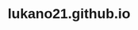 # lukano21.github.io
<!DOCTYPE html>
<html lang="es">
<head>
    <meta charset="UTF-8">
    <meta name="viewport" content="width=device-width, initial-scale=1.0">
    <title>USACH Support</title>
    <style>
        * {
            margin: 0;
            padding: 0;
            box-sizing: border-box;
            font-family: Arial, sans-serif;
        }

        body {
            background-color: #f0e6ff;
        }

        .container {
            max-width: 100%;
            min-height: 100vh;
            padding: 20px;
            display: flex;
            flex-direction: column;
            align-items: center;
        }

        .login-container, .menu-container, .support-container, .report-container {
            width: 100%;
            max-width: 400px;
            padding: 20px;
            background: white;
            border-radius: 10px;
            box-shadow: 0 0 10px rgba(0,0,0,0.1);
            margin: 20px auto;
            display: none;
        }

        .active {
            display: block;
        }

        .icon {
            width: 60px;
            height: 60px;
            background: #6b46c1;
            border-radius: 50%;
            margin: 20px auto;
            display: flex;
            align-items: center;
            justify-content: center;
        }

        .input-field {
            width: 100%;
            padding: 12px;
            margin: 10px 0;
            border: 2px solid #6b46c1;
            border-radius: 5px;
            outline: none;
        }

        .button {
            width: 100%;
            padding: 12px;
            background: #6b46c1;
            color: white;
            border: none;
            border-radius: 5px;
            cursor: pointer;
            margin: 10px 0;
        }

        .menu-grid {
            display: grid;
            grid-template-columns: repeat(2, 1fr);
            gap: 15px;
            margin-top: 20px;
        }

        .menu-item {
            background: #6b46c1;
            color: white;
            padding: 20px;
            border-radius: 10px;
            text-align: center;
            cursor: pointer;
        }

        .back-button {
            background: #4a5568;
            color: white;
            padding: 10px 20px;
            border: none;
            border-radius: 5px;
            cursor: pointer;
            margin-top: 20px;
        }

        .map-container {
            width: 100%;
            height: 300px;
            background: #ddd;
            margin: 20px 0;
            border-radius: 10px;
        }

        .support-options {
            display: grid;
            grid-template-columns: 1fr;
            gap: 15px;
            margin-top: 20px;
        }

        .support-option {
            background: #6b46c1;
            color: white;
            padding: 20px;
            border-radius: 10px;
            text-align: center;
            cursor: pointer;
        }

        @media (max-width: 768px) {
            .container {
                padding: 10px;
            }
        }
    </style>
</head>
<body>
    <div class="container">
        <!-- Login Section -->
        <div class="login-container active" id="login">
            <div class="icon">👤</div>
            <input type="email" class="input-field" placeholder="Correo electrónico USACH" required>
            <input type="password" class="input-field" placeholder="Contraseña" required>
            <button class="button" onclick="showSection('menu')">Iniciar sesión</button>
        </div>

        <!-- Main Menu Section -->
        <div class="menu-container" id="menu">
            <h2>Menú Principal</h2>
            <div class="menu-grid">
                <div class="menu-item" onclick="showSection('map')">🗺️ Mapa</div>
                <div class="menu-item" onclick="showSection('support')">💬 Apoyo</div>
                <div class="menu-item" onclick="showSection('report')">📝 Reporte</div>
                <div class="menu-item" onclick="showSection('info')">ℹ️ Info</div>
            </div>
        </div>

        <!-- Map Section -->
        <div class="map-container" id="map" style="display: none;">
            <div style="display: flex; align-items: center; gap: 10px; margin-bottom: 20px;">
                <button class="back-button" style="margin: 0;" onclick="showSection('menu')">←</button>
                <h2>Mapa USACH</h2>
            </div>
            
            <div class="map-area">
                <!-- Contenedor del mapa con un fondo morado claro similar al de la imagen -->
                <div class="interactive-map">
                    <img src="/api/placeholder/800/400" alt="Mapa USACH" style="width: 100%; height: auto; object-fit: contain;">
                </div>
                
                <div class="map-legend">
                    <div class="legend-item">
                        <span class="color-box" style="background-color: #4CAF50;"></span>
                        <span>Sector Deportivo</span>
                    </div>
                    <div class="legend-item">
                        <span class="color-box" style="background-color: #FFA726;"></span>
                        <span>Sector A</span>
                    </div>
                    <div class="legend-item">
                        <span class="color-box" style="background-color: #FFD700;"></span>
                        <span>Sector B</span>
                    </div>
                    <div class="legend-item">
                        <span class="color-box" style="background-color: #FF5252;"></span>
                        <span>Sector C</span>
                    </div>
                    <div class="legend-item">
                        <span class="color-box" style="background-color: #8BC34A;"></span>
                        <span>Sector D</span>
                    </div>
                    <div class="legend-item">
                        <span class="color-box" style="background-color: #40C4FF;"></span>
                        <span>Sector E</span>
                    </div>
                    <div class="legend-item">
                        <span class="color-box" style="background-color: #E91E63;"></span>
                        <span>Sector F</span>
                    </div>
                    <div class="legend-item">
                        <span class="color-box" style="background-color: #009688;"></span>
                        <span>Sector G</span>
                    </div>
                </div>
            </div>
        </div>

        <style>
            .map-area {
                background: #f8f4ff;
                padding: 20px;
                border-radius: 10px;
                box-shadow: 0 2px 4px rgba(0,0,0,0.1);
            }

            .interactive-map {
                width: 100%;
                max-width: 800px;
                margin: 0 auto 20px;
                border-radius: 8px;
                overflow: hidden;
            }

            .map-legend {
                display: grid;
                grid-template-columns: repeat(auto-fit, minmax(150px, 1fr));
                gap: 10px;
                padding: 15px;
                background: white;
                border-radius: 8px;
            }

            .legend-item {
                display: flex;
                align-items: center;
                gap: 8px;
            }

            .color-box {
                width: 20px;
                height: 20px;
                border-radius: 4px;
            }

            @media (max-width: 768px) {
                .map-legend {
                    grid-template-columns: repeat(2, 1fr);
                }
            }
        </style>

        <!-- Support Section -->
        <div class="support-container" id="support">
            <h2>Apoyo</h2>
            <div class="support-options">
                <div class="support-option" onclick="showSection('emergency-contacts')">📞 Llamada telefónica</div>
                <div class="support-option" onclick="showSection('chat')">💭 Chat en línea</div>
                <div class="support-option" onclick="showSection('clinics')">📅 Agendar cita</div>
            </div>
            <button class="back-button" onclick="showSection('menu')">Volver al menú</button>
        </div>

        <!-- Emergency Contacts Section -->
        <div class="support-container" id="emergency-contacts" style="display: none;">
            <div style="display: flex; align-items: center; gap: 10px; margin-bottom: 20px;">
                <button class="back-button" style="margin: 0;" onclick="showSection('support')">←</button>
                <h2>Contactos de Emergencia</h2>
            </div>
            
            <div class="contact-list">
                <div class="contact-card">
                    <div>
                        <div class="contact-name">Juan Pérez</div>
                        <div class="contact-phone">+56 9 1234 5678</div>
                    </div>
                    <button class="call-button">Llamar</button>
                </div>
            </div>
            
            <button class="button" style="margin-top: 20px;">Agregar Contacto</button>
        </div>

        <!-- Chat Section -->
        <div class="support-container" id="chat" style="display: none;">
            <div style="display: flex; justify-content: space-between; align-items: center; background: #6b46c1; padding: 15px; color: white; border-radius: 10px 10px 0 0;">
                <button class="back-button" style="margin: 0;" onclick="showSection('support')">←</button>
                <h2 style="margin: 0;">Siddal</h2>
                <div style="width: 30px;"></div>
            </div>
            
            <div class="chat-messages" style="height: 400px; background: #f8f4ff; padding: 15px; overflow-y: auto;">
                <!-- Messages will appear here -->
            </div>
            
            <div style="display: flex; gap: 10px; padding: 15px; background: white; border-radius: 0 0 10px 10px;">
                <input type="text" class="input-field" style="margin: 0;" placeholder="Escribe un mensaje...">
                <button class="button" style="width: auto; margin: 0; padding: 12px 20px;">Enviar</button>
            </div>
        </div>

        <!-- Clinics Section -->
        <div class="support-container" id="clinics" style="display: none;">
            <div style="display: flex; align-items: center; gap: 10px; margin-bottom: 20px;">
                <button class="back-button" style="margin: 0;" onclick="showSection('support')">←</button>
                <h2>Clínicas en la Región Metropolitana</h2>
            </div>
            
            <div class="clinics-list">
                <a href="https://www.alemana.cl" target="_blank" class="clinic-card">
                    <h3>Clínica Alemana</h3>
                    <p>Av. Vitacura 5951, Vitacura</p>
                </a>
                
                <a href="https://www.clinicalascondes.cl" target="_blank" class="clinic-card">
                    <h3>Clínica Las Condes</h3>
                    <p>Estoril 450, Las Condes</p>
                </a>
                
                <a href="https://www.clinicasantamaria.cl" target="_blank" class="clinic-card">
                    <h3>Clínica Santa María</h3>
                    <p>Av. Santa María 0500, Providencia</p>
                </a>
            </div>
        </div>

        <style>
            .contact-card {
                display: flex;
                justify-content: space-between;
                align-items: center;
                padding: 15px;
                background: white;
                border-radius: 8px;
                margin-bottom: 10px;
                box-shadow: 0 2px 4px rgba(0,0,0,0.1);
            }

            .contact-name {
                font-weight: bold;
                margin-bottom: 5px;
            }

            .contact-phone {
                color: #666;
            }

            .call-button {
                background: #4CAF50;
                color: white;
                border: none;
                padding: 8px 16px;
                border-radius: 5px;
                cursor: pointer;
            }

            .clinic-card {
                display: block;
                padding: 15px;
                background: white;
                border-radius: 8px;
                margin-bottom: 10px;
                box-shadow: 0 2px 4px rgba(0,0,0,0.1);
                text-decoration: none;
                color: inherit;
                transition: transform 0.2s;
            }

            .clinic-card:hover {
                transform: translateY(-2px);
            }

            .clinic-card h3 {
                margin: 0 0 5px 0;
                color: #6b46c1;
            }

            .clinic-card p {
                margin: 0;
                color: #666;
            }
        </style>

        <!-- Info Section -->
        <div class="info-container" id="info" style="display: none;">
            <div class="info-content">
                <h2 style="text-align: center; margin-bottom: 30px;">Información</h2>
                
                <div class="info-item">
                    <div class="info-icon" style="background: #E2E8F0;">
                        📁
                    </div>
                    <p class="info-text">
                        Permite registrar y reportar incidentes en un mapa, detallando la ubicación, el rango etario, el cargo de las personas involucradas y el tipo de incidente (acoso, violencia, etc.).
                    </p>
                </div>

                <div class="info-item">
                    <div class="info-icon" style="background: #E2E8F0;">
                        ⚠️
                    </div>
                    <p class="info-text">
                        Permite contactar rápidamente a un ser querido o persona de confianza en caso de emergencia, enviando automáticamente la ubicación y una alerta.
                    </p>
                </div>

                <div class="info-item">
                    <div class="info-icon" style="background: #E2E8F0;">
                        👥
                    </div>
                    <p class="info-text">
                        Ofrece un canal de apoyo psicológico para asesoramiento y orientación en situaciones de crisis, con acceso a profesionales y recursos de bienestar.
                    </p>
                </div>

                <button class="back-button" onclick="showSection('menu')">Volver al menú</button>
            </div>
        </div>

        <style>
            .info-container {
                max-width: 600px;
                margin: 0 auto;
                padding: 20px;
            }
            
            .info-item {
                display: flex;
                align-items: flex-start;
                margin-bottom: 30px;
                background: white;
                padding: 20px;
                border-radius: 10px;
                box-shadow: 0 2px 4px rgba(0,0,0,0.1);
            }
            
            .info-icon {
                width: 50px;
                height: 50px;
                min-width: 50px;
                border-radius: 50%;
                display: flex;
                align-items: center;
                justify-content: center;
                font-size: 24px;
                margin-right: 15px;
            }
            
            .info-text {
                margin: 0;
                line-height: 1.5;
                color: #4A5568;
            }
        </style>

        <!-- Report Section -->
        <div class="report-container" id="report">
            <div style="display: flex; align-items: center; gap: 10px; margin-bottom: 20px;">
                <button class="back-button" style="margin: 0;" onclick="showSection('menu')">←</button>
                <h2>Crear Reporte</h2>
            </div>

            <div class="report-form">
                <div class="form-group">
                    <label>¿Qué edad tiene usted al momento de la situación?</label>
                    <div class="radio-group">
                        <label class="radio-label">
                            <input type="radio" name="age" value="17-21">
                            17 - 21
                        </label>
                        <label class="radio-label">
                            <input type="radio" name="age" value="22-26">
                            22 - 26
                        </label>
                        <label class="radio-label">
                            <input type="radio" name="age" value="mas26">
                            Más de 26
                        </label>
                    </div>
                </div>

                <div class="form-group">
                    <label>¿Qué rango tienen las personas involucradas?</label>
                    <div class="radio-group">
                        <label class="radio-label">
                            <input type="radio" name="role" value="profesor" onchange="toggleOtherRole(false)">
                            Profesor
                        </label>
                        <label class="radio-label">
                            <input type="radio" name="role" value="funcionario" onchange="toggleOtherRole(false)">
                            Funcionario
                        </label>
                        <label class="radio-label">
                            <input type="radio" name="role" value="otros" onchange="toggleOtherRole(true)">
                            Otros
                        </label>
                    </div>
                    <input type="text" id="otherRole" class="input-field" placeholder="Especifique cargo, deje vacío si desconoce" style="display: none;">
                </div>

                <div class="form-group">
                    <label>¿Cuál fue el tipo de incidente/situación ocurrida?</label>
                    <textarea class="input-field" rows="4" placeholder="Describe el incidente..."></textarea>
                </div>

                <button class="button">Enviar Reporte</button>
            </div>
        </div>

        <style>
            .report-form {
                display: flex;
                flex-direction: column;
                gap: 20px;
            }

            .form-group {
                display: flex;
                flex-direction: column;
                gap: 10px;
            }

            .form-group label {
                font-weight: bold;
                color: #2D3748;
            }

            .radio-group {
                display: flex;
                flex-direction: column;
                gap: 8px;
            }

            .radio-label {
                display: flex;
                align-items: center;
                gap: 8px;
                cursor: pointer;
            }

            .radio-label input[type="radio"] {
                width: 18px;
                height: 18px;
                cursor: pointer;
            }
        </style>

        <script>
            function toggleOtherRole(show) {
                const otherRoleInput = document.getElementById('otherRole');
                otherRoleInput.style.display = show ? 'block' : 'none';
                if (!show) {
                    otherRoleInput.value = '';
                }
            }
        </script>
    </div>

    <script>
        function showSection(sectionId) {
            // Hide all sections
            document.querySelectorAll('.login-container, .menu-container, .map-container, .support-container, .report-container, .info-container, #emergency-contacts, #chat, #clinics')
                .forEach(container => container.style.display = 'none');
            
            // Show selected section
            document.getElementById(sectionId).style.display = 'block';
        }
    </script>
</body>
</html>
